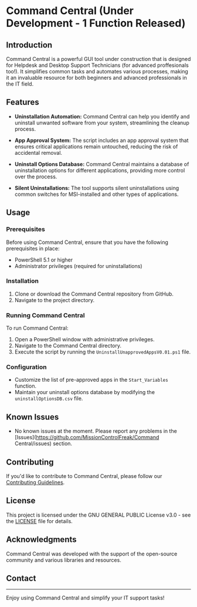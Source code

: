 # Command Central (Under Development - 1 Function Released)

## Introduction

Command Central is a powerful GUI tool under construction that is designed for Helpdesk and Desktop Support Technicians (for advanced proffesionals too!). It simplifies common tasks and automates various processes, making it an invaluable resource for both beginners and advanced professionals in the IT field.

## Features

- **Uninstallation Automation:** Command Central can help you identify and uninstall unwanted software from your system, streamlining the cleanup process.

- **App Approval System:** The script includes an app approval system that ensures critical applications remain untouched, reducing the risk of accidental removal.

- **Uninstall Options Database:** Command Central maintains a database of uninstallation options for different applications, providing more control over the process.

- **Silent Uninstallations:** The tool supports silent uninstallations using common switches for MSI-installed and other types of applications.

## Usage

### Prerequisites

Before using Command Central, ensure that you have the following prerequisites in place:

- PowerShell 5.1 or higher
- Administrator privileges (required for uninstallations)

### Installation

1. Clone or download the Command Central repository from GitHub.
2. Navigate to the project directory.

### Running Command Central

To run Command Central:

1. Open a PowerShell window with administrative privileges.
2. Navigate to the Command Central directory.
3. Execute the script by running the `UninstallUnapprovedAppsV0.01.ps1` file.

### Configuration

- Customize the list of pre-approved apps in the `Start_Variables` function.
- Maintain your uninstall options database by modifying the `uninstallOptionsDB.csv` file.

## Known Issues

- No known issues at the moment. Please report any problems in the [Issues](https://github.com/MissionControlFreak/Command Central/issues) section.

## Contributing

If you'd like to contribute to Command Central, please follow our [Contributing Guidelines](CONTRIBUTING.md).

## License

This project is licensed under the GNU GENERAL PUBLIC License v3.0 - see the [LICENSE](LICENSE) file for details.

## Acknowledgments

Command Central was developed with the support of the open-source community and various libraries and resources.

## Contact

---

Enjoy using Command Central and simplify your IT support tasks!
